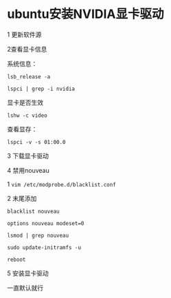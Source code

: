           

# ubuntu安装NVIDIA显卡驱动

1 更新软件源

2查看显卡信息

系统信息：
```
lsb_release -a

lspci | grep -i nvidia

```
显卡是否生效

`lshw -c video`

查看显存：

`lspci -v -s 01:00.0`

3 下载显卡驱动

4 禁用nouveau

1
`vim /etc/modprobe.d/blacklist.conf`

2 末尾添加

```
blacklist nouveau

options nouveau modeset=0

lsmod | grep nouveau

sudo update-initramfs -u

reboot
```
5 安装显卡驱动  
 
 一直默认就行